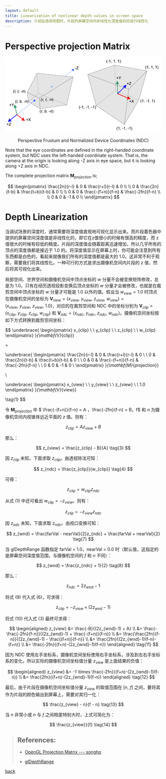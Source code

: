 ```yaml
---
layout: default
title: Linearization of nonlinear depth values in screen space
description: 介绍在透视视图时，片段的屏幕空间内非线性化深度值如何进行线性化
---
```


# Perspective projection Matrix

<p align="center">
  <img src="../../images/LinearizationOfNonlinearDepthValues-1-PerpectiveFrustumAndNDC.png">
  <p align="center" class="caption"> Perspective Frustum and Normalized Device Coordinates (NDC) </p>
</p>

Note that the eye coordinates are defined in the right-handed coordinate system, but NDC uses the left-handed coordinate system. That is, the camera at the origin is looking along -Z axis in eye space, but it is looking along +Z axis in NDC.

The complete projection matrix $\mathbf{M_{\mathit{projection}}}$ is;

$$
\begin{pmatrix}
\frac{2n}{r-l} & 0 & \frac{r+l}{r-l} & 0    \\
\\
0 & \frac{2n}{t-b} & \frac{t+b}{t-b} & 0    \\
\\
0 & 0 & \frac{-(f+n)}{f-n} & \frac{-2fn}{f-n}   \\
\\
0 & 0 & -1 & 0 \\
\end{pmatrix}
$$

# Depth Linearization

当调试场景的深度时，通常需要将深度值直观地可视化显示出来。而片段着色器中提供的屏幕空间深度值是非线性化的，即它在z值很小的时候有很高的精度，而 z 值很大的时候有较低的精度。片段的深度值会随着距离迅速增加，所以几乎所有的顶点的深度值都是接近于 1.0 的。将深度值显示在屏幕上时，你可能会注意到所有东西都是白色的，看起来就像我们所有的深度值都是最大的 1.0。这非常不利于观察，需要我们将其线性化。一种可行的方式是求出摄像机空间内片段的 z 值，然后将其可视化出来。

局部空间、世界空间和摄像机空间中顶点坐标的 $w$ 分量不会被变换矩阵修改，总是为 1.0。只有在经历透视投影变换后顶点坐标的 $w$ 分量才会被修改，也就是在裁剪空间中顶点坐标的 $w$ 分量才可能是 1.0 以外的值。假设当 $w_{view}=1.0$ 时顶点在摄像机空间的坐标为 $\mathbf{V_{\mathit{view}}}=(x_{view}, \ y_{view}, \ z_{view}, \ w_{view})=(x_{view}, \ y_{view}, \ z_{view}, \ 1.0)$，对应的在裁剪空间和 NDC 中的坐标分别为 $\mathbf{V_{\mathit{clip}}}=(x_{clip}, \ y_{clip}, \ z_{clip}, \ w_{clip})$ 和 $\mathbf{V_{\mathit{ndc}}}=(x_{ndc}, \ y_{ndc}, \ z_{ndc}, \ w_{ndc})$。摄像机空间坐标按如下方式转换到裁剪空间坐标：

$$
\underbrace{
\begin{pmatrix}
x_{clip}    \\
\\
y_{clip}    \\
\\
z_{clip}    \\
\\
w_{clip}
\end{pmatrix}
}_{\mathbf{V}_{clip}}

=

\underbrace{
\begin{pmatrix}
\frac{2n}{r-l} & 0 & \frac{r+l}{r-l} & 0    \\
\\
0 & \frac{2n}{t-b} & \frac{t+b}{t-b} & 0    \\
\\
0 & 0 & \frac{-(f+n)}{f-n} & \frac{-2fn}{f-n}   \\
\\
0 & 0 & -1 & 0 \\
\end{pmatrix}
}_{\mathbf{M}_{projection}}

\

\underbrace{
\begin{pmatrix}
x_{view}    \\
\\
y_{view}    \\
\\
z_{view}    \\
\\
1.0
\end{pmatrix}
}_{\mathbf{V}_{view}}

\tag{1}
$$

令 $\mathbf{M_{\mathit{projection}}}$ 中 $ \frac{-(f+n)}{f-n} = A $，$\frac{-2fn}{f-n} = B$，$f$ 和 $n$ 为摄像机空间内视锥体远近平面的 $z$ 值。则有：

$$
z_{clip} = Az_{view}+B  \tag{2}
$$

那么：

$$
z_{view} = \frac{z_{clip} - B}{A}  \tag{3}
$$

因 $z_{clip}$ 未知，下面求取 $z_{clip}$。由透视除法可知：

$$
z_{ndc} = \frac{z_{clip}}{w_{clip}}  \tag{4}
$$

可得：

$$
z_{clip} = w_{clip}z_{ndc}  \tag{5}
$$

从式 (1) 中还可看出 $w_{clip} = -z_{view}$。则有：

$$
z_{clip} = -z_{view}z_{ndc}  \tag{6}
$$

因 $z_{ndc}$ 未知，下面求取 $z_{ndc}$。由视口变换可知：

$$
z_{wnd} = \frac{farVal - nearVal}{2}z_{ndc} + \frac{farVal + nearVal}{2}    \tag{7}
$$

当 glDepthRange 函数指定 farVal = 1.0，nearVal = 0.0 时（默认值，这指定的是屏幕空间深度值范围，与摄像机空间的 $f$ 和 $n$ 不同）：

$$
z_{wnd} = \frac{z_{ndc} + 1}{2} \tag{8}
$$

那么：

$$
z_{ndc} = 2z_{wnd} - 1  \tag{9}
$$

将式 (9) 代入式 (6)，可求得：

$$
z_{clip} = -z_{view} \times  (2z_{wnd} - 1) \tag{10}
$$

将式 (10) 代入式 (3) 最终可求得：

$$
\begin{aligned}
z_{view} 
&= \frac{-B}{(2z_{wnd}-1) + A} \\
&= \frac{-\frac{-2fn}{f-n}}{(2z_{wnd}-1) + \frac{-(f+n)}{f-n}} \\
&= \frac{\frac{2fn}{f-n}}{(2z_{wnd}-1) - \frac{(f+n)}{f-n}} \\
&= \frac{2fn}{(2z_{wnd}-1)(f-n)-(f+n)}  \\
&= \frac{-2fn}{(f+n)-(2z_{wnd}-1)(f-n)} 
\end{aligned}
\tag{11}
$$

因为 NDC 使用左手坐标系，摄像机空间坐标使用右手坐标系，涉及到左右手坐标系的变化，所以实际的摄像机空间坐标值分量 $z_{view}$ 是上面结果的负值：

$$
\begin{aligned}
z_{view} 
&= -1 \times \frac{-2fn}{(f+n)-(2z_{wnd}-1)(f-n)}    \\
&= \frac{2fn}{(f+n)-(2z_{wnd}-1)(f-n)} 
\end{aligned}
\tag{12}
$$

最后，由于片段在摄像机空间坐标值分量 $z_{view}$ 的取值范围在 [$n$, $f$] 之间，要将其作为片段的颜色输出到屏幕上，需要对其归一化：

$$
\frac{z_{view} - n}{f - n}  \tag{13}
$$

当 $n$ 非常小或 $n$ 与 $f$ 之间相差特别大时，上式可简化为：

$$
\frac{z_{view}}{f}  \tag{14}
$$

> ## References:
>
> * [OpenGL Projection Matrix --- songho](https://www.songho.ca/opengl/gl_projectionmatrix.html)
>
> * [glDepthRange](https://registry.khronos.org/OpenGL-Refpages/gl4/html/glDepthRange.xhtml)


[back](./)